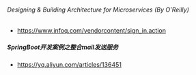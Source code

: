 ###### Designing & Building Architecture for Microservices (By O’Reilly)
- https://www.infoq.com/vendorcontent/sign_in.action

##### SpringBoot开发案例之整合mail发送服务
- https://yq.aliyun.com/articles/136451
